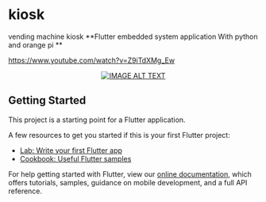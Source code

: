 # kiosk
vending machine kiosk
**Flutter  embedded system application With python and orange pi **

https://www.youtube.com/watch?v=Z9iTdXMg_Ew

<div align="center">
  <a href="https://www.youtube.com/watch?v=Z9iTdXMg_Ew"><img src="https://img.youtube.com/vi/Z9iTdXMg_Ew/mqdefault.jpg" alt="IMAGE ALT TEXT"></a>
</div>



## Getting Started

This project is a starting point for a Flutter application.

A few resources to get you started if this is your first Flutter project:

- [Lab: Write your first Flutter app](https://flutter.dev/docs/get-started/codelab)
- [Cookbook: Useful Flutter samples](https://flutter.dev/docs/cookbook)

For help getting started with Flutter, view our
[online documentation](https://flutter.dev/docs), which offers tutorials,
samples, guidance on mobile development, and a full API reference.
